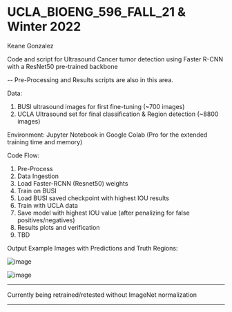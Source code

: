 # UCLA_BIOENG_596_FALL_21 & Winter 2022
Keane Gonzalez

Code and script for Ultrasound Cancer tumor detection using Faster R-CNN with a ResNet50 pre-trained backbone

-- Pre-Processing and Results scripts are also in this area.


Data:
1. BUSI ultrasound images for first fine-tuning (~700 images)
2. UCLA Ultrasound set for final classification & Region detection (~8800 images)


Environment:
  Jupyter Notebook in Google Colab (Pro for the extended training time and memory)
 
Code Flow:
1. Pre-Process
2. Data Ingestion
3. Load Faster-RCNN (Resnet50) weights
4. Train on BUSI
5. Load BUSI saved checkpoint with highest IOU results
6. Train with UCLA data
7. Save model with highest IOU value (after penalizing for false positives/negatives)
8. Results plots and verification
9. TBD
  
 Output Example Images with Predictions and Truth Regions:
 
 
![image](https://user-images.githubusercontent.com/27804848/157021672-02047753-a4fa-4568-a18a-a00a829afe0b.png)

![image](https://user-images.githubusercontent.com/27804848/157021810-e5c640ba-8816-40e3-9cc1-dc20166a5d90.png)


***
Currently being retrained/retested without ImageNet normalization
***
